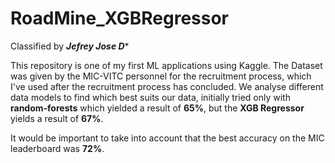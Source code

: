 # RoadMine_XGBRegressor

Classified by ***Jefrey Jose D****

This repository is one of my first ML applications using Kaggle. The Dataset was given by the MIC-VITC personnel for the recruitment process, which I've used after the recruitment process has concluded.
We analyse different data models to find which best suits our data, initially tried only with **random-forests** which yielded a result of **65%**, but the **XGB Regressor** yields a result of **67%**.

It would be important to take into account that the best accuracy on the MIC leaderboard was **72%**.
